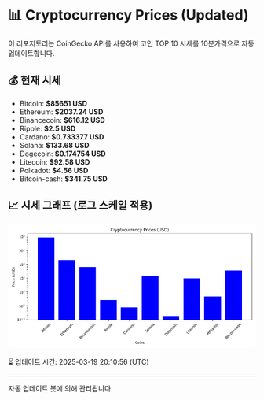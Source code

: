 
# 📊 Cryptocurrency Prices (Updated)

이 리포지토리는 CoinGecko API를 사용하여 코인 TOP 10 시세를 10분가격으로 자동 업데이트합니다.

## 💰 현재 시세
- Bitcoin: **$85651 USD**
- Ethereum: **$2037.24 USD**
- Binancecoin: **$616.12 USD**
- Ripple: **$2.5 USD**
- Cardano: **$0.733377 USD**
- Solana: **$133.68 USD**
- Dogecoin: **$0.174754 USD**
- Litecoin: **$92.58 USD**
- Polkadot: **$4.56 USD**
- Bitcoin-cash: **$341.75 USD**

## 📈 시세 그래프 (로그 스케일 적용)
![Crypto Prices](crypto_prices.png)

⏳ 업데이트 시간: 2025-03-19 20:10:56 (UTC)

---
자동 업데이트 봇에 의해 관리됩니다.

